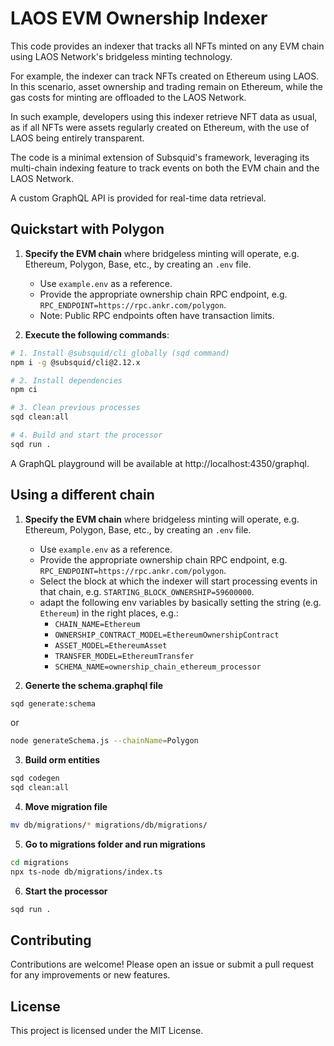 # LAOS EVM Ownership Indexer

This code provides an indexer that tracks all NFTs minted on any EVM chain using LAOS Network's bridgeless minting technology.

For example, the indexer can track NFTs created on Ethereum using LAOS. In this scenario, asset ownership and trading remain on Ethereum, while the gas costs for minting are offloaded to the LAOS Network.

In such example, developers using this indexer retrieve NFT data as usual, as if all NFTs were assets regularly created on Ethereum, 
with the use of LAOS being entirely transparent.

The code is a minimal extension of Subsquid's framework, leveraging its multi-chain indexing feature to track events on both the EVM chain and the LAOS Network.

A custom GraphQL API is provided for real-time data retrieval.

## Quickstart with Polygon

1. **Specify the EVM chain** where bridgeless minting will operate, e.g. Ethereum, Polygon, Base, etc., by creating an `.env` file.
   - Use `example.env` as a reference.
   - Provide the appropriate ownership chain RPC endpoint, e.g. `RPC_ENDPOINT=https://rpc.ankr.com/polygon`.
   - Note: Public RPC endpoints often have transaction limits.

2. **Execute the following commands**:

```bash
# 1. Install @subsquid/cli globally (sqd command)
npm i -g @subsquid/cli@2.12.x

# 2. Install dependencies
npm ci

# 3. Clean previous processes
sqd clean:all

# 4. Build and start the processor
sqd run .
```

A GraphQL playground will be available at http://localhost:4350/graphql.


## Using a different chain

1. **Specify the EVM chain** where bridgeless minting will operate, e.g. Ethereum, Polygon, Base, etc., by creating an `.env` file.
   - Use `example.env` as a reference.
   - Provide the appropriate ownership chain RPC endpoint, e.g. `RPC_ENDPOINT=https://rpc.ankr.com/polygon`.
   - Select the block at which the indexer will start processing events in that chain, e.g. `STARTING_BLOCK_OWNERSHIP=59600000`.
   - adapt the following env variables by basically setting the string (e.g. `Ethereum`) in the right places, e.g.:
     - `CHAIN_NAME=Ethereum`
     - `OWNERSHIP_CONTRACT_MODEL=EthereumOwnershipContract`
     - `ASSET_MODEL=EthereumAsset`
     - `TRANSFER_MODEL=EthereumTransfer`
     - `SCHEMA_NAME=ownership_chain_ethereum_processor`

2. **Generte the schema.graphql file**

```bash
sqd generate:schema
```
or
```bash
node generateSchema.js --chainName=Polygon
```

3. **Build orm entities**

```bash
sqd codegen
sqd clean:all
```


4. **Move migration file**

```bash
mv db/migrations/* migrations/db/migrations/
```

5. **Go to migrations folder and run migrations**

```bash
cd migrations
npx ts-node db/migrations/index.ts
```



6. **Start the processor**


```bash
sqd run .
```









## Contributing

Contributions are welcome! Please open an issue or submit a pull request for any improvements or new features.

## License
This project is licensed under the MIT License. 